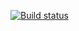 [![Build status](https://ci.appveyor.com/api/projects/status/7e062fxu02bi8kny?svg=true)](https://ci.appveyor.com/project/olvitbriz/zadanie2-1)
